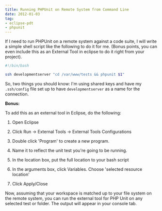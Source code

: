 ```yaml
---
title: Running PHPUnit on Remote System from Command Line
date: 2012-01-03
tag:
- eclipse-pdt
- phpunit
---
```

If I need to run PHPUnit on a remote system against a code suite, I will write a simple shell script like the following to do it for me.  (Bonus points, you can even include this as an External Tool in eclipse to do it right from your project).

<!--more-->
    
```bash
#!/bin/bash

ssh developmentserver "cd /var/www/tests && phpunit $1"
```

So, two things you should know: I'm using shared keys and have my `.ssh/config` file set up to have `developmentserver` as a name for the connection. 

**Bonus:**

To add this as an external tool in Eclipse, do the following:

  1. Open Eclipse

  2. Click Run -> External Tools -> External Tools Configurations

  3. Double click 'Program' to create a new program.

  4. Name it to reflect the unit test you're going to be running.

  5. In the location box, put the full location to your bash script

  6. In the arguments box, click Variables. Choose 'selected resource location'

  7. Click Apply/Close

Now, assuming that your workspace is matched up to your file system on the remote system, you can run the external tool for PHP Unit on any selected test or folder.  The output will appear in your console tab.
